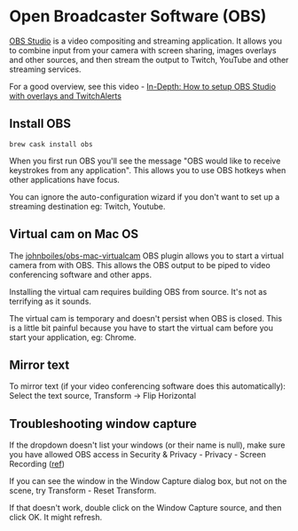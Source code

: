 # Open Broadcaster Software (OBS)

[OBS Studio](https://obsproject.com/) is a video compositing and streaming application. It allows you to combine input from your camera with screen sharing, images overlays and other sources, and then stream the output to Twitch, YouTube and other streaming services.

For a good overview, see this video - [In-Depth: How to setup OBS Studio with overlays and TwitchAlerts](https://www.youtube.com/watch?v=dk4ykvUVd2M)

## Install OBS
```
brew cask install obs
```

When you first run OBS you'll see the message "OBS would like to receive keystrokes from any application". This allows you to use OBS hotkeys when other applications have focus.

You can ignore the auto-configuration wizard if you don't want to set up a streaming destination eg: Twitch, Youtube.

## Virtual cam on Mac OS

The [johnboiles/obs-mac-virtualcam](https://github.com/johnboiles/obs-mac-virtualcam) OBS plugin allows you to start a virtual camera from with OBS. This allows the OBS output to be piped to video conferencing software and other apps.

Installing the virtual cam requires building OBS from source. It's not as terrifying as it sounds.

The virtual cam is temporary and doesn't persist when OBS is closed. This is a little bit painful because you have to start the virtual cam before you start your application, eg: Chrome.

## Mirror text

To mirror text (if your video conferencing software does this automatically): Select the text source, Transform -> Flip Horizontal 

## Troubleshooting window capture

If the dropdown doesn't list your windows (or their name is null), make sure you have allowed OBS access in Security & Privacy - Privacy - Screen Recording ([ref](https://obsproject.com/forum/threads/solved-window-capture-list-not-showing-all-windows.114449/))

If you can see the window in the Window Capture dialog box, but not on the scene, try Transform - Reset Transform.

If that doesn't work, double click on the Window Capture source, and then click OK. It might refresh.